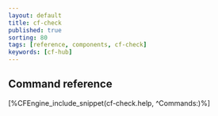 ```yaml
---
layout: default
title: cf-check
published: true
sorting: 80
tags: [reference, components, cf-check]
keywords: [cf-hub]
---
```


## Command reference ##

[%CFEngine_include_snippet(cf-check.help, ^Commands:)%]

